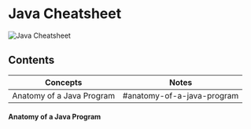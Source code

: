 # Java Cheatsheet

![Java Cheatsheet](https://github.com/izzatkarimov/Java-Cheatsheet/assets/108251704/eb7e3c83-6e60-42a4-bb7d-5fcc3aff1b66)

## Contents

| Concepts | Notes |
| --- | --- |
| Anatomy of a Java Program | #anatomy-of-a-java-program |

#### Anatomy of a Java Program
